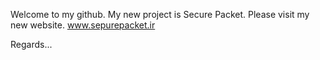 Welcome to my github.
My new project is Secure Packet. Please visit my new website. www.sepurepacket.ir

Regards...
